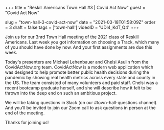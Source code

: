 +++
title = "Reskill Americans Town Hall #3 | Covid Act Now"
guest = "Covid Act Now"

slug = "town-hall-3-covid-act-now"
date = "2021-03-18T01:58:09Z"
order = 3
draft = false
tags = ['town-hall']
videoID = 'UDl4_KdT_Q4'
+++

Join us for our 3nrd Town Hall meeting of the 2021 class of Reskill Americans.  Last week you got information on choosing a Track, which many of you should have done by now.  And your first assignments are due this week.

Today's presenters are Michael Lehenbauer and Chelsi Asulin from the CovidActNow.org team.  CovidActNow is a modern web application which was designed to help promote better public health decisions during the pandemic by showing real health metrics across every state and county in the US.  The team consisted of many volunteers and paid staff.  Chelsi was a recent bootcamp graduate herself, and she will describe how it felt to be thrown into the deep end on such an ambitious project.

We will be taking questions in Slack (on our #town-hall-questions channel).  And you'll be invited to join our Zoom call to ask questions in person at the end of the meeting.

Thanks for joining us!
